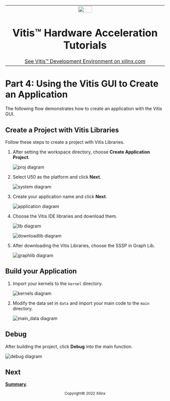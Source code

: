 <table width="100%">
 <tr width="100%">
    <td align="center"><img src="https://raw.githubusercontent.com/Xilinx/Image-Collateral/main/xilinx-logo.png" width="30%"/><h1>Vitis™ Hardware Acceleration Tutorials</h1>
    <a href="https://www.xilinx.com/products/design-tools/vitis.html">See Vitis™ Development Environment on xilinx.com</a>
    </td>
 </tr>
</table>

# Part 4: Using the Vitis GUI to Create an Application

The following flow demonstrates how to create an application with the Vitis GUI.

## Create a Project with Vitis Libraries

Follow these steps to create a project with Vitis Libraries.

1. After setting the workspace directory, choose **Create Application Project**.

    ![proj diagram](../../images/createproject.png)

2. Select U50 as the platform and click **Next**.

    ![system diagram](../../images/select_platform.png)

3. Create your application name and click **Next**.

    ![application diagram](../../images/create_app.png)

4. Choose the Vitis IDE libraries and download them.

    ![lib diagram](../../images/select_vitis_lib.png)

    ![downloadlib diagram](../../images/downloadlib.png)

5. After downloading the Vitis Libraries, choose the SSSP in Graph Lib.

    ![graphlib diagram](../../images/selectgraphlib.png)

## Build your Application

1. Import your kernels to the ```kernel``` directory.

    ![kernels diagram](../../images/importkernels.png)

2. Modify the data set in ```data``` and import your main code to the ```main``` directory.

    ![main_data diagram](../../images/importmaindata.png)


## Debug

After building the project, click **Debug** into the main function.

![debug diagram](../../images/debug.png)

## Next

[**Summary**](../../README.md#Summary).




<p align="center"><sup>Copyright&copy; 2022 Xilinx</sup></p>
